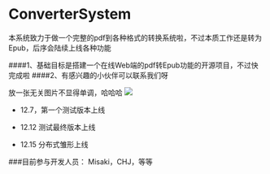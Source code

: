# ConverterSystem
本系统致力于做一个完整的pdf到各种格式的转换系统啦，不过本质工作还是转为Epub，后序会陆续上线各种功能

####1、基础目标是搭建一个在线Web端的pdf转Epub功能的开源项目，不过快完成啦
####2、有感兴趣的小伙伴可以联系我们呀


放一张无关图片不显得单调，哈哈哈
![](https://gitee.com/Misakisssssas/springcloud-image/raw/master/202112142254173.png)

* 12.7，第一个测试版本上线 
 

* 12.12  测试最终版本上线


* 12.15 分布式雏形上线

###目前参与开发人员： Misaki，CHJ，等等